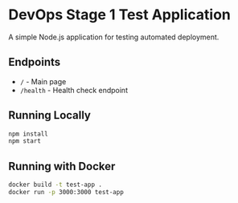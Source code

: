 # DevOps Stage 1 Test Application

A simple Node.js application for testing automated deployment.

## Endpoints
- `/` - Main page
- `/health` - Health check endpoint

## Running Locally
```bash
npm install
npm start
```

## Running with Docker
```bash
docker build -t test-app .
docker run -p 3000:3000 test-app
```
